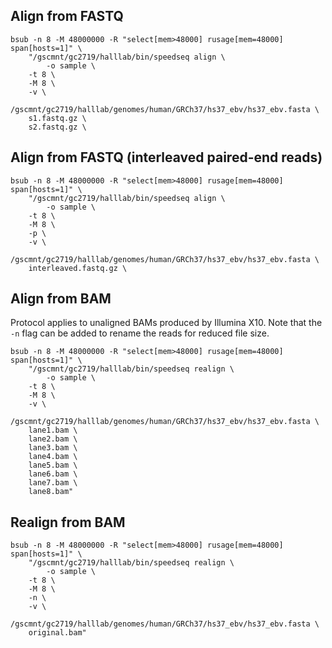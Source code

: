 ## Align from FASTQ

```
bsub -n 8 -M 48000000 -R "select[mem>48000] rusage[mem=48000] span[hosts=1]" \
    "/gscmnt/gc2719/halllab/bin/speedseq align \
        -o sample \
	-t 8 \
	-M 8 \
	-v \
	/gscmnt/gc2719/halllab/genomes/human/GRCh37/hs37_ebv/hs37_ebv.fasta \
	s1.fastq.gz \
	s2.fastq.gz \
```

## Align from FASTQ (interleaved paired-end reads)

```
bsub -n 8 -M 48000000 -R "select[mem>48000] rusage[mem=48000] span[hosts=1]" \
    "/gscmnt/gc2719/halllab/bin/speedseq align \
        -o sample \
	-t 8 \
	-M 8 \
	-p \
	-v \
	/gscmnt/gc2719/halllab/genomes/human/GRCh37/hs37_ebv/hs37_ebv.fasta \
	interleaved.fastq.gz \
```

## Align from BAM
Protocol applies to unaligned BAMs produced by Illumina X10. Note that
the `-n` flag can be added to rename the reads for reduced file size.

```
bsub -n 8 -M 48000000 -R "select[mem>48000] rusage[mem=48000] span[hosts=1]" \
    "/gscmnt/gc2719/halllab/bin/speedseq realign \
        -o sample \
	-t 8 \
	-M 8 \
	-v \
	/gscmnt/gc2719/halllab/genomes/human/GRCh37/hs37_ebv/hs37_ebv.fasta \
	lane1.bam \
	lane2.bam \
	lane3.bam \
	lane4.bam \
	lane5.bam \
	lane6.bam \
	lane7.bam \
	lane8.bam"
```

## Realign from BAM

```
bsub -n 8 -M 48000000 -R "select[mem>48000] rusage[mem=48000] span[hosts=1]" \
    "/gscmnt/gc2719/halllab/bin/speedseq realign \
        -o sample \
	-t 8 \
	-M 8 \
	-n \
	-v \
	/gscmnt/gc2719/halllab/genomes/human/GRCh37/hs37_ebv/hs37_ebv.fasta \
	original.bam"
```
